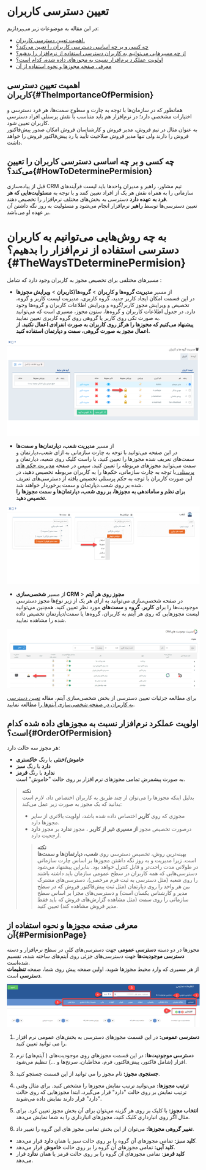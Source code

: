 # تعیین دسترسی کاربران

در این مقاله به موضوعات زیر می‌پردازیم:
- [اهمیت تعیین دسترسی کاربران.](#TheImportanceOfPermision)
- [چه کسی و بر چه اساسی دسترسی کاربران را تعیین می‌کند؟](#HowToDeterminePermision)
- [از چه مسیرهایی می‌توانیم به کاربران دسترسی استفاده از نرم‌افزار را بدهیم؟](#TheWaysTDeterminePermision)
- [اولویت عملکرد نرم‌افزار نسبت به مجوزهای داده شده، کدام است؟](#OrderOfPermision)
- [معرفی صفحه مجوزها و نحوه استفاده از آن](#PermisionPage)
## اهمیت تعیین دسترسی کاربران{#TheImportanceOfPermision}
همانطور که در سازمان‌ها با توجه به چارت و سطوح سمت‌ها، هر فرد دسترسی‌ و اختیارات مشخصی دارد؛ در نرم‌افزار هم باید متناسب با نقش پرسنلی افراد دسترسی کاربران تعیین شود.<br>
به عنوان مثال در تیم فروش، مدیر فروش و کارشناسان فروش امکان صدور پیش‌فاکتور فروش را دارند ولی تنها مدیر فروش صلاحیت تأیید یا رد پیش‌فاکتور فروش را خواهد داشت.<br>

## چه کسی و بر چه اساسی دسترسی کاربران را تعیین می‌کند؟{#HowToDeterminePermision}
قبل از پیاده‌سازی CRM تیم مشاور، راهبر و مدیران واحدها باید لیست فرآیندهای سازمانی را به همراه نقش هر یک از افراد تعیین کنند و با توجه به **مسئولیت‌هایی که هر فرد به عهده دارد** دسترسی‌ به بخش‌های مختلف نرم‌افزار را تخصیص دهند.<br>
تعیین دسترسی‌ها توسط **راهبر** نرم‌افزار انجام می‌شود و مسئولیت به روز نگه داشتن آن بر عهده او می‌باشد.

# به چه روش‌هایی می‌توانیم به کاربران دسترسی استفاده از نرم‌افزار را بدهیم؟{#TheWaysTDeterminePermision}
مسیرهای مختلفی برای تخصیص مجوز به کاربران وجود دارد که شامل : 

- از مسیر **مدیریت گروه‌ها و کاربران** > **گروه‌ها/کاربران** > **ویرایش مجوزها**<br>
    در این قسمت امکان ایجاد کاربر جدید، گروه کاربری، مدیریت لیست کاربر و گروه، تخصیص و ويرايش مجوز کاربر/گروه و ویرایش اطلاعات کاربران و گروه‌ها وجود دارد. در جدول اطلاعات کاربران و گروه‌ها، ستون مجوز، مسیری است که می‌توانید به صورت تکی روی کاربر یا گروهی روی گروه کاربری تعیین نمایید.<br>
     **پیشنهاد می‌کنیم که مجوزها را هرگز روی کاربران به صورت انفرادی اعمال نکنید. از اعمال مجوز به صورت گروهی، سمت و دپارتمان استفاده کنید.**

 ![تخصیص مجوز روی گروه‌ها و کاربران](./Images/GroupsAndUsersManagement.png)

- از مسیر **مدیریت شعب، دپارتمان‌ها و سمت‌ها**<br>
    در این صفحه می‌توانید با توجه به چارت سازمانی به ازای  شعب،دپارتمان و سمت‌های تعریف شده مجوز‌ها را تعیین کنید، با راست کلیک روی شعبه، دپارتمان و سمت می‌توانید مجوزهای مربوطه را تعیین کنید. سپس در صفحه [ مدیریت حکم های پرسنلی ](https://github.com/1stco/PayamGostarDocs/blob/master/Help/Settings/UserOrganizationLevel/UserOrganizationLevel_2.6.0.md) با توجه به چارت سازمانی، حکم‌ها را به کاربران مربوطه تخصیص دهید، در این صورت کاربران با توجه به حکم پرسنلی تخصیص یافته از دسترسی‌های تعریف شده بر روی شعب،دپارتمان و سمت برخوردار خواهند شد. <br>
   **برای نظم و ساماندهی به مجوزها، بر روی شعب، دپارتمان‌ها و سمت مجوزها را تخصیص دهید.**

![تخصیص مجوز روی سمت و دپارتمان](./Images/PermissionOnPositionAndDepartment.png)
   
- از مسیر **شخصی‌سازی CRM** > **مجوز روی هر آیتم**<br>
    در صفحه شخصی‌سازی می‌توانید به ازای هر  یک از زیر نوع‌ها مجوز دسترسی موجودیت‌ها را برای **کاربر**، **گروه** و **سمت‌های**  مورد نظر  تعیین  کنید. همچنین می‌توانید لیست مجوزهایی که روی هر آیتم به کاربران، گروه‌ها یا سمت/دپارتمان تخصیص داده شده را مشاهده نمایید.

![تخصیص دسترسی از صفحه شخصی‌سازی آیتم‌ها](./Images/PermisionFromCustomisationPade.png)

   برای مطالعه جزئیات تعیین دسترسی از بخش شخصی‌سازی آیتم، مقاله [تعیین دسترسی به کاربران در صفحه شخصی‌سازی آیتم‌ها ](https://github.com/1stco/PayamGostarDocs/blob/master/Help/Settings/Personalization-crm/Overview/General-information/Item-permissions/Item-permissions.md)را مطالعه نمایید.

## اولویت عملکرد نرم‌افزار نسبت به مجوزهای داده شده کدام است؟{#OrderOfPermision}
هر مجوز سه حالت دارد:
- **خاموش/خنثی** با رنگ **خاکستری**
- **دارد** با رنگ **سبز**
- **ندارد** با رنگ **قرمز**<br>
 به صورت پیشفرض تمامی مجوزهای نرم افزار بر روی حالت "خاموش" است.

> **نکته**<br>
> بدلیل اینکه مجوزها را می‌توان از چند طریق به کاربران اختصاص داد، لازم است بدانید که یک مجوز به صورت زیر عمل می‌کند:
> - مجوزی که روی **کاربر** اختصاص داده شده باشد، اولویت بالاتری از سایر مجوز‌ها دارد.<br>
> - درصورت تخصيص مجوز **از مسيری غير از کاربر** ، مجوز **ندارد** بر مجوز **دارد** ارجحیت دارد.
>> **نکته**<br>
>> بهینه‌ترین روش، تخصیص دسترسی روی **شعب، دپارتمان‌ها و سمت‌ها** است. زیرا مدیریت و به روز نگه داشتن مجوزها بر اساس چارت سازمانی در طولانی مدت راحت‌تر و قابل کنترل خواهد بود. 
>> بنابراین پیشنهاد می‌شود دسترسی‌هایی که همه کاربران در سطح عمومی سازمان باید داشته باشند را روی شعبه (مثل دسترسی به ثبت فرم مرخصی)، دسترسی‌های مشترک بین هر واحد را روی دپارتمان (مثل ثبت پیش‌فاکتور فروش که در سطح مدیر و کارشناس یکسان است) و دسترسی‌های مجزا بر اساس سطح سازمانی را روی سمت (مثل مشاهده گزارش‌های فروش که باید فقط مدیر فروش مشاهده کند) تعیین کنید.

## معرفی صفحه مجوزها و نحوه استفاده از آن{#PermisionPage}

مجوزها در دو دسته **دسترسی عمومی** جهت دسترسی‌های کلی در سطح نرم‌افزار و دسته **دسترسی موجودیت‌ها** جهت دسترسی‌های جزئی روی آیتم‌های ساخته شده، تقسیم شده‌است.<br>
از هر مسیری که وارد محیط مجوزها شوید، اولین صفحه پیش روی شما، صفحه **تنظیمات دسترسی** است.

![صفحه تنظیمات دسترسی](./Images/PermisionSettingPage.png)

1. **دسترسی عمومی:** در این قسمت مجوزهای دسترسی به بخش‌های عمومی نرم افزار را می توانید تعیین کنید.

2. **دسترسی موجودیت‌ها:** در این قسمت مجوزهای روی موجودیت‌های ( آیتم‌های) نرم افزار (شامل فاکتور، پیش‌فاکتور، فرم، مخاطبان، سرنخ‌ها و ...) تنظیم می‌شود.

3. **جستجوی مجوز:** نام مجوز را می توانید از این قسمت جستجو کنید.

4. **ترتیب مجوزها:** می‌توانید ترتیب نمایش مجوزها را مشخص کنید. برای مثال وقتی ترتیب نمایش بر روی حالت "دارد" قرار می‌گیرد، ابتدا مجوزهایی که روی حالت "دارد" قرار دارند نمایش داده می‌شوند.

5.  **انتخاب مجوز:** با کلیک بر روی هر گزینه می‌توان برای آن بخش مجوز تعیین کرد. برای مثال اگر روی انبارداری کلیک کنید،  مجوزهای انبارداری را به شما نمایش می‌دهد.

6.  **تغییر گروهی مجوزها:**  می‌توان از این بخش تمامی مجوز های این گروه را تغییر داد.

- **کلید سبز:** تمامی مجوزهای آن گروه را بر روی حالت سبز یا همان **دارد** قرار می‌دهد.
- **کلید آبی:** تمامی مجوزهای آن گروه را بر روی حالت **خاموش**  قرار می‌دهد.
- **کلید قرمز**: تمامی مجوزهای آن گروه را بر روی حالت قرمز یا همان **ندارد** قرار می‌دهد.



